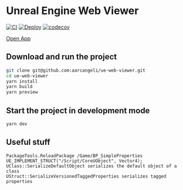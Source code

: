 # Unreal Engine Web Viewer

[![CI](https://github.com/aarcangeli/ue-web-viewer/actions/workflows/ci.yml/badge.svg?branch=main)](https://github.com/aarcangeli/ue-web-viewer/actions/workflows/ci.yml)
[![Deploy](https://github.com/aarcangeli/ue-web-viewer/actions/workflows/deploy.yml/badge.svg?branch=main)](https://github.com/aarcangeli/ue-web-viewer/actions/workflows/deploy.yml)
[![codecov](https://codecov.io/gh/aarcangeli/ue-web-viewer/graph/badge.svg?token=P1hMikF7G4)](https://codecov.io/gh/aarcangeli/ue-web-viewer)

[Open App](https://aarcangeli.github.io/ue-web-viewer/)

## Download and run the project

```bash
git clone git@github.com:aarcangeli/ue-web-viewer.git
cd ue-web-viewer
yarn install
yarn build
yarn preview
```

## Start the project in development mode

```bash
yarn dev
```

## Useful stuff

```
PackageTools.ReloadPackage /Game/BP_SimpleProperties
UE_IMPLEMENT_STRUCT("/Script/CoreUObject", Vector4);
UClass::SerializeDefaultObject serializes the default object of a class
UStruct::SerializeVersionedTaggedProperties serializes tagged properties
```
